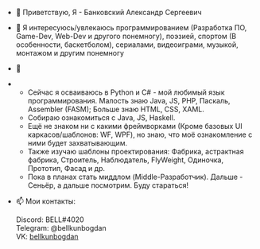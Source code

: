 - 👋 Приветствую, Я - Банковский Александр Сергеевич
- 👀 Я интересуюсь/увлекаюсь программированием (Разработка ПО, Game-Dev, Web-Dev и другого понемногу), поэзией, спортом (В особенности, баскетболом), сериалами, видеоиграми, музыкой, монтажом и другим понемногу
- 🌱 
- - Сейчас я осваиваюсь в Python и C# - мой любимый язык программирования. Малость знаю Java, JS, PHP, Паскаль, Assembler (FASM); Больше знаю HTML, CSS, XAML. 
  - Собираю ознакомиться с Java, JS, Haskell.
  - Ещё не знаком ни с какими фреймворками (Кроме базовых UI каркасов/шаблонов: WF, WPF), но знаю, что моё ознакомление с ними будет захватывающим.
  - Также изучаю шаблоны проектирования: Фабрика, астрактная фабрика, Строитель, Наблюдатель, FlyWeight, Одиночка, Прототип, Фасад и др.
  - Пока в планах стать миддлом (Middle-Разработчик). Дальше - Сеньёр, а дальше посмотрим. Буду стараться!
- 📫 Мои контакты:

    Discord: BELL#4020  
    Telegram: @bellkunbogdan  
    VK: [bellkunbogdan](vk.com/bellkunbogdan)
